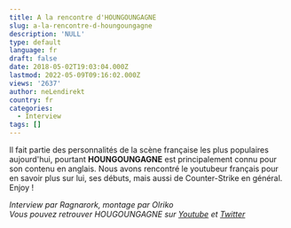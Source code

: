 ```yaml
---
title: A la rencontre d'HOUNGOUNGAGNE
slug: a-la-rencontre-d-houngoungagne
description: 'NULL'
type: default
language: fr
draft: false
date: 2018-05-02T19:03:04.000Z
lastmod: 2022-05-09T09:16:02.000Z
views: '2637'
author: neLendirekt
country: fr
categories:
  - Interview
tags: []
---
```

Il fait partie des personnalités de la scène française les plus populaires aujourd'hui, pourtant **HOUNGOUNGAGNE** est principalement connu pour son contenu en anglais. Nous avons rencontré le youtubeur français pour en savoir plus sur lui, ses débuts, mais aussi de Counter-Strike en général. Enjoy !

_Interview par Ragnarork, montage par Olriko_  
_Vous pouvez retrouver HOUGOUNGAGNE sur_ [_Youtube_](https://www.youtube.com/user/jeffw8nc) _et_ [_Twitter_](https://twitter.com/HOUNGOUNGAGNE)
